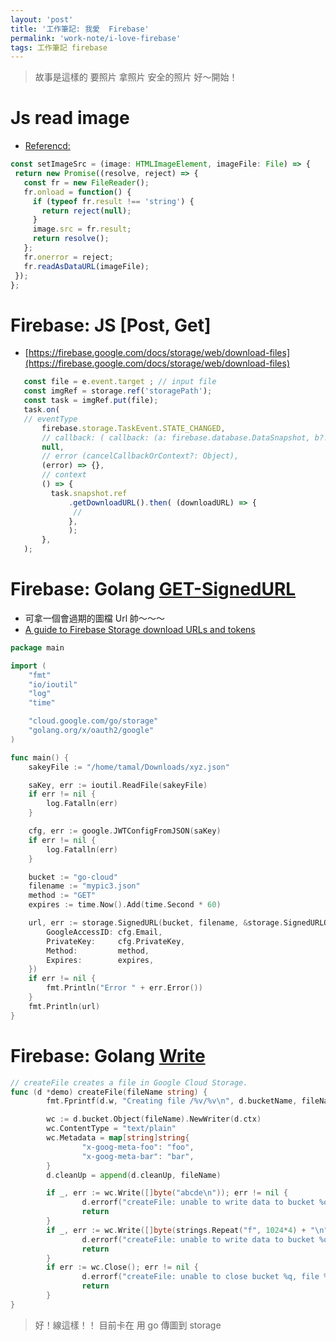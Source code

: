 ```yaml
---
layout: 'post'
title: '工作筆記: 我愛  Firebase'
permalink: 'work-note/i-love-firebase'
tags: 工作筆記 firebase
---
```


> 故事是這樣的 要照片 拿照片 安全的照片 好～開始！

# Js read image

- [Referencd:](https://blog.logrocket.com/how-to-extract-text-from-an-image-using-javascript-8fe282fb0e71/)

~~~js
const setImageSrc = (image: HTMLImageElement, imageFile: File) => {
 return new Promise((resolve, reject) => {
   const fr = new FileReader();
   fr.onload = function() {
     if (typeof fr.result !== 'string') {
       return reject(null);
     }
     image.src = fr.result;
     return resolve();
   };
   fr.onerror = reject;
   fr.readAsDataURL(imageFile);
 });
};
~~~

# Firebase: JS [Post, Get]

- [https://firebase.google.com/docs/storage/web/download-files](https://firebase.google.com/docs/storage/web/download-files)

~~~js
   const file = e.event.target ; // input file 
   const imgRef = storage.ref('storagePath');
   const task = imgRef.put(file);
   task.on(
   // eventType
       firebase.storage.TaskEvent.STATE_CHANGED,
       // callback: ( callback: (a: firebase.database.DataSnapshot, b?: string) => any)
       null,
       // error (cancelCallbackOrContext?: Object),
       (error) => {},
       // context
       () => {
         task.snapshot.ref
             .getDownloadURL().then( (downloadURL) => {
              //
             },
             );
       },
   );
~~~

# Firebase: Golang [GET-SignedURL](https://pkg.go.dev/cloud.google.com/go/storage#SignedURL)

- 可拿一個會過期的圖檔  Url 帥～～～
- [A guide to Firebase Storage download URLs and tokens](https://www.sentinelstand.com/article/guide-to-firebase-storage-download-urls-tokens)

~~~go
package main

import (
	"fmt"
	"io/ioutil"
	"log"
	"time"

	"cloud.google.com/go/storage"
	"golang.org/x/oauth2/google"
)

func main() {
	sakeyFile := "/home/tamal/Downloads/xyz.json"

	saKey, err := ioutil.ReadFile(sakeyFile)
	if err != nil {
		log.Fatalln(err)
	}

	cfg, err := google.JWTConfigFromJSON(saKey)
	if err != nil {
		log.Fatalln(err)
	}

	bucket := "go-cloud"
	filename := "mypic3.json"
	method := "GET"
	expires := time.Now().Add(time.Second * 60)

	url, err := storage.SignedURL(bucket, filename, &storage.SignedURLOptions{
		GoogleAccessID: cfg.Email,
		PrivateKey:     cfg.PrivateKey,
		Method:         method,
		Expires:        expires,
	})
	if err != nil {
		fmt.Println("Error " + err.Error())
	}
	fmt.Println(url)
}
~~~

# Firebase: Golang [Write](https://cloud.google.com/appengine/docs/standard/go111/googlecloudstorageclient/read-write-to-cloud-storage)

~~~go
// createFile creates a file in Google Cloud Storage.
func (d *demo) createFile(fileName string) {
        fmt.Fprintf(d.w, "Creating file /%v/%v\n", d.bucketName, fileName)

        wc := d.bucket.Object(fileName).NewWriter(d.ctx)
        wc.ContentType = "text/plain"
        wc.Metadata = map[string]string{
                "x-goog-meta-foo": "foo",
                "x-goog-meta-bar": "bar",
        }
        d.cleanUp = append(d.cleanUp, fileName)

        if _, err := wc.Write([]byte("abcde\n")); err != nil {
                d.errorf("createFile: unable to write data to bucket %q, file %q: %v", d.bucketName, fileName, err)
                return
        }
        if _, err := wc.Write([]byte(strings.Repeat("f", 1024*4) + "\n")); err != nil {
                d.errorf("createFile: unable to write data to bucket %q, file %q: %v", d.bucketName, fileName, err)
                return
        }
        if err := wc.Close(); err != nil {
                d.errorf("createFile: unable to close bucket %q, file %q: %v", d.bucketName, fileName, err)
                return
        }
}
~~~

> 好！線這樣！！ 目前卡在 用 go 傳圖到 storage